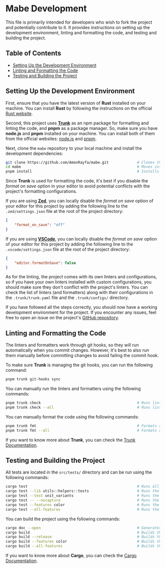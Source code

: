 # Mabe Development

This file is primarily intended for developers who wish to fork the project and potentially contribute to it. It provides
instructions on setting up the development environment, linting and formatting the code, and testing and building the project.

## Table of Contents

- [Setting Up the Development Environment](#setting-up-the-development-environment)
- [Linting and Formatting the Code](#linting-and-formatting-the-code)
- [Testing and Building the Project](#testing-and-building-the-project)

## Setting Up the Development Environment

First, ensure that you have the latest version of **Rust** installed on your machine. You can install **Rust** by following the
instructions on the official [Rust website](https://www.rust-lang.org/tools/install).

Second, this project uses [**Trunk**](https://www.trunk.io) as an npm package for formatting and linting the code, and **pnpm**
as a package manager. So, make sure you have **node.js** and **pnpm** installed on your machine. You can install both of them
from the official websites: [node.js](https://nodejs.org) and [pnpm](https://pnpm.io/installation).

Next, clone the `mabe` repository to your local machine and install the development dependencies:

```sh
git clone https://github.com/AmonRayfa/mabe.git             # Clones the repository.
cd mabe                                                     # Moves into the project directory.
pnpm install                                                # Installs the development dependencies.
```

Since **Trunk** is used for formatting the code, it's best if you disable the _format on save_ option in your editor to avoid
potential conflicts with the project's formatting configurations.

If you are using [**Zed**](https://zed.dev), you can locally disable the _format on save_ option of your editor for this project
by adding the following line to the `.zed/settings.json` file at the root of the project directory:

```json
{
	"format_on_save": "off"
}
```

If you are using [**VSCode**](https://code.visualstudio.com), you can locally disable the _format on save_ option of your editor
for this project by adding the following line to the `.vscode/settings.json` file at the root of the project directory:

```json
{
	"editor.formatOnSave": false
}
```

As for the linting, the project comes with its own linters and configurations, so if you have your own linters installed with
custom configurations, you should make sure they don't conflict with the project's linters. You can check the list of linters
(and formatters) along with their configurations in the `.trunk/trunk.yaml` file and the `.trunk/configs/` directory.

If you have followed all the steps correctly, you should now have a working development environment for the project. If you
encounter any issues, feel free to open an issue on the project's [GitHub repository](https://github.com/AmonRayfa/mabe/issues).

## Linting and Formatting the Code

The linters and formatters work through git hooks, so they will run automatically when you commit changes. However, it's best to
also run them manually before committing changes to avoid failing the commit hook.

To make sure **Trunk** is managing the git hooks, you can run the following command:

```sh
pnpm trunk git-hooks sync
```

You can manually run the linters and formatters using the following commands:

```sh
pnpm trunk check                                            # Runs linters and formatters on all the changed files.
pnpm trunk check --all                                      # Runs linters and formatters on all the files in the repository.
```

You can manually format the code using the following commands:

```sh
pnpm trunk fmt                                              # Formats all the changed files.
pnpm trunk fmt --all                                        # Formats all the files in the repository.
```

If you want to know more about **Trunk**, you can check the [Trunk Documentation](https://docs.trunk.io).

## Testing and Building the Project

All tests are located in the `src/tests/` directory and can be run using the following commands:

```sh
cargo test                                                  # Runs all the tests in the project.
cargo test --lib utils::helpers::tests                      # Runs the tests in the `tests` module of `utils/helpers/mod.rs`.
cargo test --test unit_variants                             # Runs the tests in the `tests/unit_variants.rs` module.
cargo test -- --nocapture                                   # Runs the tests and displays the output of the tests.
cargo test --features color                                 # Runs the tests for the `color` feature.
cargo test --all-features                                   # Runs the tests for all the features.
```

You can build the project using the following commands:

```sh
cargo doc --open                                            # Generates the documentation and opens it in the browser.
cargo build                                                 # Builds the project in debug mode.
cargo build --release                                       # Builds the project in release mode.
cargo build --features color                                # Builds the project with the `color` feature.
cargo build --all-features                                  # Builds the project with all the features.
```

If you want to know more about **Cargo**, you can check the [Cargo Documentation](https://doc.rust-lang.org/cargo).
